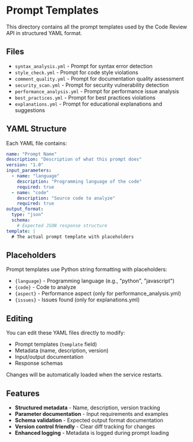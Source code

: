 # Prompt Templates

This directory contains all the prompt templates used by the Code Review API in structured YAML format.

## Files

- `syntax_analysis.yml` - Prompt for syntax error detection
- `style_check.yml` - Prompt for code style violations  
- `comment_quality.yml` - Prompt for documentation quality assessment
- `security_scan.yml` - Prompt for security vulnerability detection
- `performance_analysis.yml` - Prompt for performance issue analysis
- `best_practices.yml` - Prompt for best practices violations
- `explanations.yml` - Prompt for educational explanations and suggestions

## YAML Structure

Each YAML file contains:

```yaml
name: "Prompt Name"
description: "Description of what this prompt does"
version: "1.0"
input_parameters:
  - name: "language"
    description: "Programming language of the code"
    required: true
  - name: "code"
    description: "Source code to analyze"
    required: true
output_format:
  type: "json"
  schema:
    # Expected JSON response structure
template: |
  # The actual prompt template with placeholders
```

## Placeholders

Prompt templates use Python string formatting with placeholders:
- `{language}` - Programming language (e.g., "python", "javascript")
- `{code}` - Code to analyze
- `{aspect}` - Performance aspect (only for performance_analysis.yml)
- `{issues}` - Issues found (only for explanations.yml)

## Editing

You can edit these YAML files directly to modify:
- Prompt templates (`template` field)
- Metadata (name, description, version)
- Input/output documentation
- Response schemas

Changes will be automatically loaded when the service restarts.

## Features

- **Structured metadata** - Name, description, version tracking
- **Parameter documentation** - Input requirements and examples
- **Schema validation** - Expected output format documentation
- **Version control friendly** - Clear diff tracking for changes
- **Enhanced logging** - Metadata is logged during prompt loading